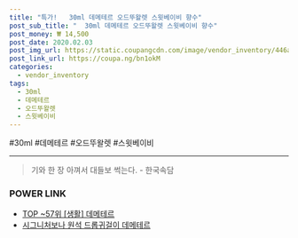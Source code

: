 ```yaml
--- 
title: "특가!   30ml 데메테르 오드뚜왈렛 스윗베이비 향수" 
post_sub_title: "  30ml 데메테르 오드뚜왈렛 스윗베이비 향수" 
post_money: ₩ 14,500 
post_date: 2020.02.03 
post_img_url: https://static.coupangcdn.com/image/vendor_inventory/446a/bb7f814155a19c80fea61fbc70ad27cb90c91494d72ccb16f899822bc9a2.png 
post_link_url: https://coupa.ng/bn1okM 
categories: 
  - vendor_inventory 
tags: 
  - 30ml 
  - 데메테르 
  - 오드뚜왈렛 
  - 스윗베이비 
--- 
```

  #30ml #데메테르 #오드뚜왈렛 #스윗베이비 
<hr> 

> 기와 한 장 아껴서 대들보 썩는다. - 한국속담 


### POWER LINK

* <a href="https://blog.naver.com/an0733/221794200614" target="_blank"> TOP ~57위 [생활] 데메테르</a>
* <a href="https://blog.naver.com/sakai111/221785579866" target="_blank">시그니처보나 원석 드롭귀걸이 데메테르</a>
